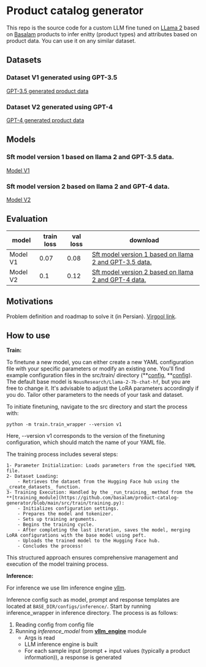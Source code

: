 # Product catalog generator 

This repo is the source code for a custom LLM fine tuned on [LLama 2](https://huggingface.co/docs/transformers/en/model_doc/llama2) based on [Basalam](https://basalam.com/) products to infer enitty (product types) and attributes based on product data. You can use it on any similar dataset.


## Datasets

### Dataset V1 generated using GPT-3.5
[GPT-3.5 generated product data](https://huggingface.co/datasets/BaSalam/entity-attribute-dataset-GPT-3.5-generated-v1)
### Dataset V2 generated using GPT-4
[GPT-4 generated product data](https://huggingface.co/datasets/BaSalam/entity-attribute-sft-dataset-GPT-4.0-generated-v1)

## Models

### Sft model version 1 based on llama 2 and GPT-3.5 data.
[Model V1](https://huggingface.co/BaSalam/Llama2-7b-entity-attr-v1)

### Sft model version 2 based on llama 2 and GPT-4 data.
[Model V2](https://huggingface.co/BaSalam/Llama2-7b-entity-attr-v2)


## Evaluation

| model | train loss | val loss | download
| --- | --- | --- | --- |
| Model V1 | 0.07 | 0.08 | [Sft model version 1 based on llama 2 and GPT-3.5 data.](https://huggingface.co/BaSalam/Llama2-7b-entity-attr-v1)
| Model V2 | 0.1 | 0.12 | [Sft model version 2 based on llama 2 and GPT-4 data.](https://huggingface.co/BaSalam/Llama2-7b-entity-attr-v2) |

## Motivations

Problem definition and roadmap to solve it (in Persian). [Virgool link](https://experience.basalam.com/%D9%85%D8%B3%D8%A7%D9%84%D9%87-%D8%AA%D8%B4%D8%AE%DB%8C%D8%B5-%D9%85%D8%AD%D8%B5%D9%88%D9%84%D8%A7%D8%AA-%D8%A8%D8%A7%D8%B3%D9%84%D8%A7%D9%85-%DB%8C%DA%A9-%D8%AA%D8%AC%D8%B1%D8%A8%D9%87-%D8%B9%D9%85%D9%84%DB%8C-%D8%A7%D8%B2-%D8%A8%D9%87-%DA%A9%D8%A7%D8%B1%DA%AF%DB%8C%D8%B1%DB%8C-llm%D9%87%D8%A7-m8sr2xt1dhdk).


## How to use


**Train:**

To finetune a new model, you can either create a new YAML configuration file with your specific parameters or modify an existing one. You'll find example configuration files in the src/train/ directory (**[config](https://github.com/basalam/product-catalog-generator/blob/main/src/train/v1.yaml), **[config](https://github.com/basalam/product-catalog-generator/blob/main/src/train/v2.yaml)). The default base model is `NousResearch/Llama-2-7b-chat-hf`, but you are free to change it. It's advisable to adjust the LoRA parameters accordingly if you do. Tailor other parameters to the needs of your task and dataset.

To initiate finetuning, navigate to the src directory and start the process with:

    python -m train.train_wrapper --version v1

Here, --version v1 corresponds to the version of the finetuning configuration, which should match the name of your YAML file.

The training process includes several steps:

    1- Parameter Initialization: Loads parameters from the specified YAML file.
    2- Dataset Loading:
        - Retrieves the dataset from the Hugging Face hub using the _create_datasets_ function.
    3- Training Execution: Handled by the _run_training_ method from the **[training_module](https://github.com/basalam/product-catalog-generator/blob/main/src/train/training.py):
        - Initializes configuration settings.
        - Prepares the model and tokenizer.
        - Sets up training arguments.
        - Begins the training cycle.
        - After completing the last iteration, saves the model, merging LoRA configurations with the base model using peft.
        - Uploads the trained model to the Hugging Face hub.
        - Concludes the process!

This structured approach ensures comprehensive management and execution of the model training process.

**Inference:**

For inference we use llm inference engine [vllm](https://github.com/vllm-project/vllm).

Inference config such as model, prompt and response templates are located at ````BASE_DIR/configs/inference/````.
Start by running inference_wrapper in inference directory. The process is as follows:
1.  Reading config from config file
2.  Running _inference_model_ from **[vllm_engine](https://github.com/basalam/product-catalog-generator/blob/main/inference/vllm_engine.py)** module 
    - Args is read
    - LLM inference engine is built 
    - For each sample input (prompt + input values (typically a product information)), a response is generated
